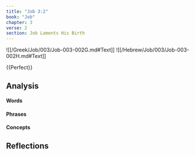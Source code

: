```yaml
---
title: "Job 3:2"
book: "Job"
chapter: 3
verse: 2
section: Job Laments His Birth
---
```

![[/Greek/Job/003/Job-003-002G.md#Text]]
![[/Hebrew/Job/003/Job-003-002H.md#Text]]

{{Perfect}}

## Analysis

#### Words

#### Phrases

#### Concepts

## Reflections
